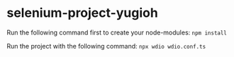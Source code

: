 # selenium-project-yugioh

Run the following command first to create your node-modules:
`npm install`

Run the project with the following command:
`npx wdio wdio.conf.ts`
